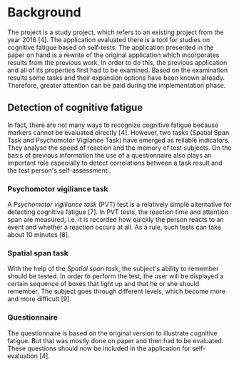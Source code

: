 # Background

The project is a study project, which refers to an existing
project from the year 2016 [4]. The application evaluated there is a tool for studies on cognitive fatigue based on self-tests. The application presented in the paper on hand is a rewrite of the original application which incorporates results from the previous work.
In order to do this, the previous application and all of its properties first had
to be examined. Based on the examination results some tasks and their
expansion options have been known already. Therefore, greater attention can be
paid during the implementation phase.

## Detection of cognitive fatigue

In fact, there are not many ways to recognize cognitive fatigue because
markers cannot be evaluated directly [4]. However, two tasks (Spatial Span Task and Psychomotor Vigilance Task) have emerged
as reliable indicators. They analyse the speed of reaction and the
memory of test subjects. On the basis of previous information the use of a
questionnaire also plays an important role especially to detect correlations
between a task result  and the test person's self-assessment .

### Psychomotor vigiliance task

A *Psychomotor vigiliance task* (PVT) test is a relatively simple alternative
for detecting cognitive fatigue [7]. In PVT tests, the reaction time and
attention span are measured, i.e. it is recorded how quickly the person reacts
to an event and whether a reaction occurs at all. As a rule, such tests can
take about 10 minutes [8].

### Spatial span task

With the help of the *Spatial span task*, the subject's ability to remember
should be tested. In order to perform the test, the user will be displayed a
certain sequence of boxes that light up and that he or she should remember.
The subject goes through different levels, which become more and more
difficult [9].

### Questionnaire

The questionnaire is based on the original version to illustrate cognitive
fatigue. But that was mostly done on paper and then had to be evaluated.
These questions should now be included in the application for self-evaluation
[4].

